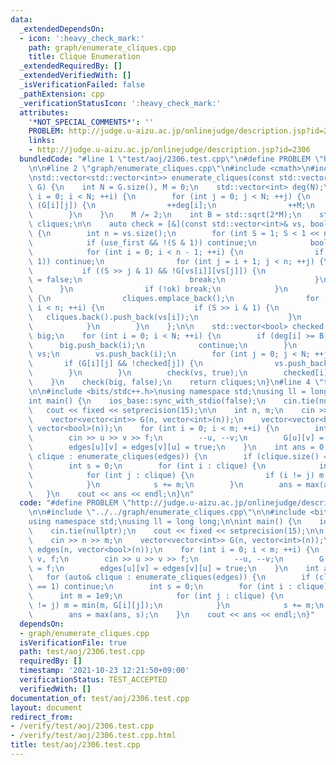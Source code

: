 ```yaml
---
data:
  _extendedDependsOn:
  - icon: ':heavy_check_mark:'
    path: graph/enumerate_cliques.cpp
    title: Clique Enumeration
  _extendedRequiredBy: []
  _extendedVerifiedWith: []
  _isVerificationFailed: false
  _pathExtension: cpp
  _verificationStatusIcon: ':heavy_check_mark:'
  attributes:
    '*NOT_SPECIAL_COMMENTS*': ''
    PROBLEM: http://judge.u-aizu.ac.jp/onlinejudge/description.jsp?id=2306
    links:
    - http://judge.u-aizu.ac.jp/onlinejudge/description.jsp?id=2306
  bundledCode: "#line 1 \"test/aoj/2306.test.cpp\"\n#define PROBLEM \"http://judge.u-aizu.ac.jp/onlinejudge/description.jsp?id=2306\"\
    \n\n#line 2 \"graph/enumerate_cliques.cpp\"\n#include <cmath>\n#include <vector>\n\
    \nstd::vector<std::vector<int>> enumerate_cliques(const std::vector<std::vector<bool>>&\
    \ G) {\n    int N = G.size(), M = 0;\n    std::vector<int> deg(N);\n    for (int\
    \ i = 0; i < N; ++i) {\n        for (int j = 0; j < N; ++j) {\n            if\
    \ (G[i][j]) {\n                ++deg[i];\n                ++M;\n            }\n\
    \        }\n    }\n    M /= 2;\n    int B = std::sqrt(2*M);\n    std::vector<std::vector<int>>\
    \ cliques;\n\n    auto check = [&](const std::vector<int>& vs, bool use_first)\
    \ {\n        int n = vs.size();\n        for (int S = 1; S < 1 << n; ++S) {\n\
    \            if (use_first && !(S & 1)) continue;\n            bool ok = true;\n\
    \            for (int i = 0; i < n - 1; ++i) {\n                if (!(S >> i &\
    \ 1)) continue;\n                for (int j = i + 1; j < n; ++j) {\n         \
    \           if ((S >> j & 1) && !G[vs[i]][vs[j]]) {\n                        ok\
    \ = false;\n                        break;\n                    }\n          \
    \      }\n                if (!ok) break;\n            }\n            if (ok)\
    \ {\n                cliques.emplace_back();\n                for (int i = 0;\
    \ i < n; ++i) {\n                    if (S >> i & 1) {\n                     \
    \   cliques.back().push_back(vs[i]);\n                    }\n                }\n\
    \            }\n        }\n    };\n\n    std::vector<bool> checked(N);\n    std::vector<int>\
    \ big;\n    for (int i = 0; i < N; ++i) {\n        if (deg[i] >= B) {\n      \
    \      big.push_back(i);\n            continue;\n        }\n        std::vector<int>\
    \ vs;\n        vs.push_back(i);\n        for (int j = 0; j < N; ++j) {\n     \
    \       if (G[i][j] && !checked[j]) {\n                vs.push_back(j);\n    \
    \        }\n        }\n        check(vs, true);\n        checked[i] = true;\n\
    \    }\n    check(big, false);\n    return cliques;\n}\n#line 4 \"test/aoj/2306.test.cpp\"\
    \n\n#include <bits/stdc++.h>\nusing namespace std;\nusing ll = long long;\n\n\
    int main() {\n    ios_base::sync_with_stdio(false);\n    cin.tie(nullptr);\n \
    \   cout << fixed << setprecision(15);\n\n    int n, m;\n    cin >> n >> m;\n\
    \    vector<vector<int>> G(n, vector<int>(n));\n    vector<vector<bool>> edges(n,\
    \ vector<bool>(n));\n    for (int i = 0; i < m; ++i) {\n        int u, v, f;\n\
    \        cin >> u >> v >> f;\n        --u, --v;\n        G[u][v] = G[v][u] = f;\n\
    \        edges[u][v] = edges[v][u] = true;\n    }\n    int ans = 0;\n    for (auto&\
    \ clique : enumerate_cliques(edges)) {\n        if (clique.size() == 1) continue;\n\
    \        int s = 0;\n        for (int i : clique) {\n            int m = 1e9;\n\
    \            for (int j : clique) {\n                if (i != j) m = min(m, G[i][j]);\n\
    \            }\n            s += m;\n        }\n        ans = max(ans, s);\n \
    \   }\n    cout << ans << endl;\n}\n"
  code: "#define PROBLEM \"http://judge.u-aizu.ac.jp/onlinejudge/description.jsp?id=2306\"\
    \n\n#include \"../../graph/enumerate_cliques.cpp\"\n\n#include <bits/stdc++.h>\n\
    using namespace std;\nusing ll = long long;\n\nint main() {\n    ios_base::sync_with_stdio(false);\n\
    \    cin.tie(nullptr);\n    cout << fixed << setprecision(15);\n\n    int n, m;\n\
    \    cin >> n >> m;\n    vector<vector<int>> G(n, vector<int>(n));\n    vector<vector<bool>>\
    \ edges(n, vector<bool>(n));\n    for (int i = 0; i < m; ++i) {\n        int u,\
    \ v, f;\n        cin >> u >> v >> f;\n        --u, --v;\n        G[u][v] = G[v][u]\
    \ = f;\n        edges[u][v] = edges[v][u] = true;\n    }\n    int ans = 0;\n \
    \   for (auto& clique : enumerate_cliques(edges)) {\n        if (clique.size()\
    \ == 1) continue;\n        int s = 0;\n        for (int i : clique) {\n      \
    \      int m = 1e9;\n            for (int j : clique) {\n                if (i\
    \ != j) m = min(m, G[i][j]);\n            }\n            s += m;\n        }\n\
    \        ans = max(ans, s);\n    }\n    cout << ans << endl;\n}"
  dependsOn:
  - graph/enumerate_cliques.cpp
  isVerificationFile: true
  path: test/aoj/2306.test.cpp
  requiredBy: []
  timestamp: '2021-10-23 12:21:50+09:00'
  verificationStatus: TEST_ACCEPTED
  verifiedWith: []
documentation_of: test/aoj/2306.test.cpp
layout: document
redirect_from:
- /verify/test/aoj/2306.test.cpp
- /verify/test/aoj/2306.test.cpp.html
title: test/aoj/2306.test.cpp
---
```


